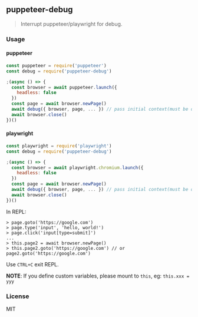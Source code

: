 ## puppeteer-debug

> Interrupt puppeteer/playwright for debug.

### Usage

#### puppeteer

```js
const puppeteer = require('puppeteer')
const debug = require('puppeteer-debug')

;(async () => {
  const browser = await puppeteer.launch({
    headless: false
  })
  const page = await browser.newPage()
  await debug({ browser, page, ... }) // pass initial context(must be object) to REPL.
  await browser.close()
})()
```

#### playwright

```js
const playwright = require('playwright')
const debug = require('puppeteer-debug')

;(async () => {
  const browser = await playwright.chromium.launch({
    headless: false
  })
  const page = await browser.newPage()
  await debug({ browser, page, ... }) // pass initial context(must be object) to REPL.
  await browser.close()
})()
```

In REPL:

```
> page.goto('https://google.com')
> page.type('input', 'hello, world!')
> page.click('input[type=submit]')
...
> this.page2 = await browser.newPage()
> this.page2.goto('https://google.com') // or page2.goto('https://google.com')
```

Use `CTRL+C` exit REPL.

**NOTE**: If you define custom variables, please mount to `this`, eg: `this.xxx = yyy`

### License

MIT
